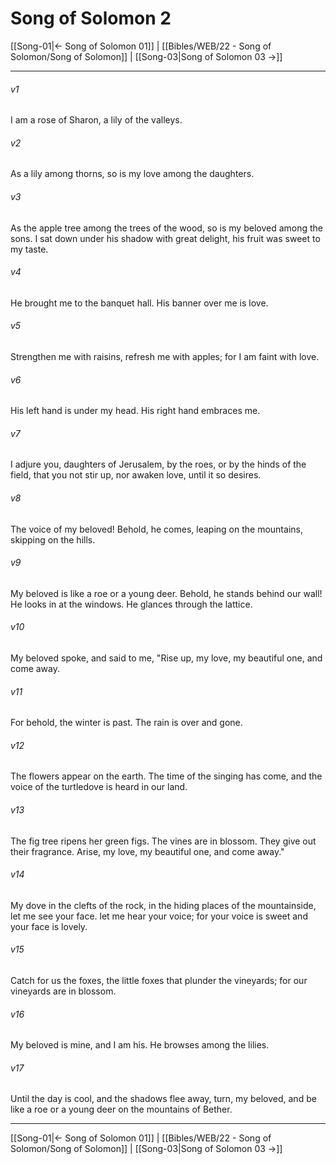 # Song of Solomon 2

[[Song-01|← Song of Solomon 01]] | [[Bibles/WEB/22 - Song of Solomon/Song of Solomon]] | [[Song-03|Song of Solomon 03 →]]
***



###### v1 
I am a rose of Sharon, a lily of the valleys. 

###### v2 
As a lily among thorns, so is my love among the daughters. 

###### v3 
As the apple tree among the trees of the wood, so is my beloved among the sons. I sat down under his shadow with great delight, his fruit was sweet to my taste. 

###### v4 
He brought me to the banquet hall. His banner over me is love. 

###### v5 
Strengthen me with raisins, refresh me with apples; for I am faint with love. 

###### v6 
His left hand is under my head. His right hand embraces me. 

###### v7 
I adjure you, daughters of Jerusalem, by the roes, or by the hinds of the field, that you not stir up, nor awaken love, until it so desires. 

###### v8 
The voice of my beloved! Behold, he comes, leaping on the mountains, skipping on the hills. 

###### v9 
My beloved is like a roe or a young deer. Behold, he stands behind our wall! He looks in at the windows. He glances through the lattice. 

###### v10 
My beloved spoke, and said to me, "Rise up, my love, my beautiful one, and come away. 

###### v11 
For behold, the winter is past. The rain is over and gone. 

###### v12 
The flowers appear on the earth. The time of the singing has come, and the voice of the turtledove is heard in our land. 

###### v13 
The fig tree ripens her green figs. The vines are in blossom. They give out their fragrance. Arise, my love, my beautiful one, and come away." 

###### v14 
My dove in the clefts of the rock, in the hiding places of the mountainside, let me see your face. let me hear your voice; for your voice is sweet and your face is lovely. 

###### v15 
Catch for us the foxes, the little foxes that plunder the vineyards; for our vineyards are in blossom. 

###### v16 
My beloved is mine, and I am his. He browses among the lilies. 

###### v17 
Until the day is cool, and the shadows flee away, turn, my beloved, and be like a roe or a young deer on the mountains of Bether.

***
[[Song-01|← Song of Solomon 01]] | [[Bibles/WEB/22 - Song of Solomon/Song of Solomon]] | [[Song-03|Song of Solomon 03 →]]
